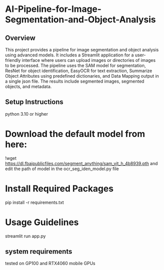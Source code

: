 # AI-Pipeline-for-Image-Segmentation-and-Object-Analysis

## Overview

This project provides a pipeline for image segmentation and object analysis using advanced models. It includes a Streamlit application for a user-friendly interface where users can upload images or directories of images to be processed. The pipeline uses the SAM model for segmentation, ResNet for object identification, EasyOCR for text extraction, Summarize Object Attributes using predefined dictionaries, and Data Mapping output in a single json file. The results include segmented images, segmented objects, and metadata.

## Setup Instructions
python 3.10 or higher
# Download the default model from here: 
!wget https://dl.fbaipublicfiles.com/segment_anything/sam_vit_h_4b8939.pth 
and edit the path of model in the ocr_seg_iden_model.py file 

# Install Required Packages
pip install -r requirements.txt

# Usage Guidelines
streamlit run app.py

## system requirements
tested on GP100 and RTX4060 mobile GPUs

